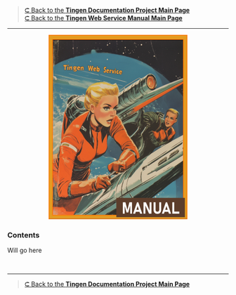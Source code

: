 <!-- u250812 -->

> [⮈ Back to the **Tingen Documentation Project Main Page**](../../README.md)  
> [⮈ Back to the **Tingen Web Service Manual Main Page**](../README.md)

***

<div align="center">

  ![logo](/.github/img/logo/man/TngnDocProj-TngnWsvcMan-316x420.png)

</div>

### Contents

Will go here


<br>

***

> [⮈ Back to the **Tingen Documentation Project Main Page**](../../README.md)
